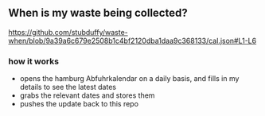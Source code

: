 ## When is my waste being collected?
  https://github.com/stubduffy/waste-when/blob/9a39a6c679e2508b1c4bf2120dba1daa9c368133/cal.json#L1-L6
  
  ### how it works
  - opens the hamburg Abfuhrkalendar on a daily basis, and fills in my details to see the latest dates
  - grabs the relevant dates and stores them
  - pushes the update back to this repo
  
